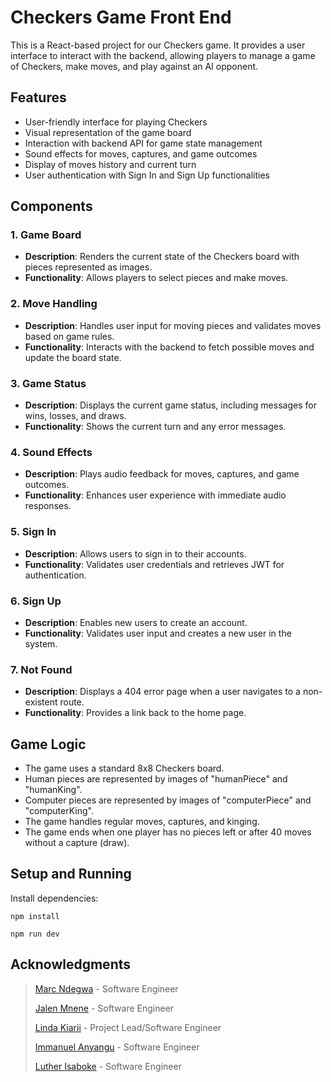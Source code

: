 # Checkers Game Front End

This is a React-based project for our Checkers game. It provides a user interface to interact with the backend, allowing players to manage a game of Checkers, make moves, and play against an AI opponent.

## Features

- User-friendly interface for playing Checkers
- Visual representation of the game board
- Interaction with backend API for game state management
- Sound effects for moves, captures, and game outcomes
- Display of moves history and current turn
- User authentication with Sign In and Sign Up functionalities

## Components

### 1. Game Board

- **Description**: Renders the current state of the Checkers board with pieces represented as images.
- **Functionality**: Allows players to select pieces and make moves.

### 2. Move Handling

- **Description**: Handles user input for moving pieces and validates moves based on game rules.
- **Functionality**: Interacts with the backend to fetch possible moves and update the board state.

### 3. Game Status

- **Description**: Displays the current game status, including messages for wins, losses, and draws.
- **Functionality**: Shows the current turn and any error messages.

### 4. Sound Effects

- **Description**: Plays audio feedback for moves, captures, and game outcomes.
- **Functionality**: Enhances user experience with immediate audio responses.

### 5. Sign In

- **Description**: Allows users to sign in to their accounts.
- **Functionality**: Validates user credentials and retrieves JWT for authentication.

### 6. Sign Up

- **Description**: Enables new users to create an account.
- **Functionality**: Validates user input and creates a new user in the system.

### 7. Not Found

- **Description**: Displays a 404 error page when a user navigates to a non-existent route.
- **Functionality**: Provides a link back to the home page.

## Game Logic

- The game uses a standard 8x8 Checkers board.
- Human pieces are represented by images of "humanPiece" and "humanKing".
- Computer pieces are represented by images of "computerPiece" and "computerKing".
- The game handles regular moves, captures, and kinging.
- The game ends when one player has no pieces left or after 40 moves without a capture (draw).

## Setup and Running

Install dependencies:

    npm install

    npm run dev

## Acknowledgments

> [Marc Ndegwa](https://github.com/teeno-vices) - Software Engineer
>
> [Jalen Mnene](https://github.com/Jalenzzz) - Software Engineer
>
> [Linda Kiarii](https://github.com/KiariiLinda) - Project Lead/Software Engineer
>
> [Immanuel Anyangu](https://github.com/Meshmanuu) - Software Engineer
>
> [Luther Isaboke](https://github.com/kib4n4) - Software Engineer
